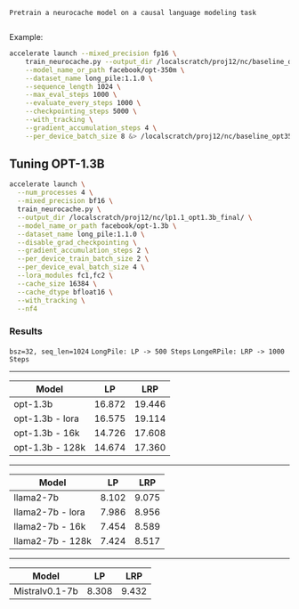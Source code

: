 
```
Pretrain a neurocache model on a causal language modeling task


```

Example:

```bash
accelerate launch --mixed_precision fp16 \
    train_neurocache.py --output_dir /localscratch/proj12/nc/baseline_opt350m/ \
    --model_name_or_path facebook/opt-350m \
    --dataset_name long_pile:1.1.0 \
    --sequence_length 1024 \
    --max_eval_steps 1000 \
    --evaluate_every_steps 1000 \
    --checkpointing_steps 5000 \
    --with_tracking \
    --gradient_accumulation_steps 4 \
    --per_device_batch_size 8 &> /localscratch/proj12/nc/baseline_opt350m/log.txt &
``` 

## Tuning OPT-1.3B

```sh
accelerate launch \
  --num_processes 4 \
  --mixed_precision bf16 \
  train_neurocache.py \
  --output_dir /localscratch/proj12/nc/lp1.1_opt1.3b_final/ \
  --model_name_or_path facebook/opt-1.3b \
  --dataset_name long_pile:1.1.0 \
  --disable_grad_checkpointing \
  --gradient_accumulation_steps 2 \
  --per_device_train_batch_size 2 \
  --per_device_eval_batch_size 4 \
  --lora_modules fc1,fc2 \
  --cache_size 16384 \
  --cache_dtype bfloat16 \
  --with_tracking \
  --nf4
```

### Results

`bsz=32, seq_len=1024`
`LongPile: LP -> 500 Steps`
`LongeRPile: LRP -> 1000 Steps`

---

| Model                 | LP     | LRP    |
| ----------------------| -------| ------ |
| opt-1.3b              | 16.872 | 19.446 | 
| opt-1.3b - lora       | 16.575 | 19.114 |
| opt-1.3b - 16k        | 14.726 | 17.608 |
| opt-1.3b - 128k       | 14.674 | 17.360 |

---

| Model                 | LP    | LRP   |
| ----------------------| ----- | ----- |
| llama2-7b             | 8.102 | 9.075 |
| llama2-7b - lora      | 7.986 | 8.956 |
| llama2-7b - 16k       | 7.454 | 8.589 |
| llama2-7b - 128k      | 7.424 | 8.517 |

---

| Model                 | LP    | LRP   |
| ----------------------| ----- | ----- |
| Mistralv0.1-7b        | 8.308 | 9.432 |
